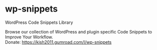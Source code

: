 # wp-snippets
WordPress Code Snippets Library

Browse our collection of WordPress and plugin specific Code Snippets to Improve Your Workflow.\
Donate: https://kish2011.gumroad.com/l/wp-snippets


